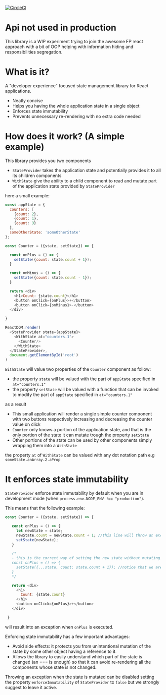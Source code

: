 [![CircleCI](https://circleci.com/gh/marcellomontemagno/dot-state.svg?style=shield)](https://circleci.com/gh/marcellomontemagno/dot-state)

# Api not used in production

This library is a WIP experiment trying to join the awesome FP react approach with a bit of OOP helping with information hiding and responsibilities segregation.

# What is it?

A "developer experience" focused state management library for React applications.

- Neatly concise
- Helps you having the whole application state in a single object
- Enforces state immutability
- Prevents unnecessary re-rendering with no extra code needed

# How does it work? (A simple example)

This library provides you two components

- `StateProvider` takes the application state and potentially provides it to all its children components
- `WithState` give the ability to a child component to read and mutate part of the application state provided by `StateProvider`

here a small example:

```javascript
const appState = {
  counters: [
    {count: 2},
    {count: 1},
    {count: 3}
  ],
  someOtherState: 'someOtherState'
};

const Counter = ({state, setState}) => {

  const onPlus = () => {
    setState({count: state.count + 1});
  }

  const onMinus = () => {
    setState({count: state.count - 1});
  }

  return <div>
    <h1>Count: {state.count}</h1>
    <button onClick={onPlus}>+</button>
    <button onClick={onMinus}>-</button>
  </div>

}

ReactDOM.render(
  <StateProvider state={appState}>
    <WithState at="counters.1">
      <Counter/>
    </WithState>
  </StateProvider>,
  document.getElementById('root')
)
```

`WithState` will value two properties of the `Counter` component as follow:

 - the property `state` will be valued with the part of `appState` specified in `at="counters.1"`
 - the property `setState` will be valued with a function that can be invoked to modify the part of `appState` specified in `at="counters.1"`

as a result

 - This small application will render a single simple counter component with two buttons respectively increasing and decreasing the counter value on click
 - `Counter` only knows a portion of the application state, and that is the only portion of the state it can mutate trough the property `setState`
 - Other portions of the state can be used by other components simply wrapping them into a `WithState`

the property `at` of `WithState` can be valued with any dot notation path e.g `someState.anArray.2.aProp`

# It enforces state immutability

`StateProvider` enforce state immutability by default when you are in development mode (when `process.env.NODE_ENV !== "production"`).

This means that the following example:

```javascript
const Counter = ({state, setState}) => {

   const onPlus = () => {
     let newState = state;
     newState.count = newState.count + 1; //this line will throw an exception when executed
     setState(newState);
   }

   /*
   - this is the correct way of setting the new state without mutating the old one:
   const onPlus = () => {
     setState({...state, count: state.count + 1}); //notice that we are reusing the part of the object that is not changed
   }
   */

   return <div>
     <h1>
       Count: {state.count}
     </h1>
     <button onClick={onPlus}>+</button>
   </div>

 }
 ```

will result into an exception when `onPlus` is executed.

Enforcing state immutability has a few important advantages:

- Avoid side effects: it protects you from unintentional mutation of the state by some other object having a reference to it.
- Allows the library to easily understand which part of the state is changed (an === is enough) so that it can avoid re-rendering all the components whose state is not changed.

Throwing an exception when the state is mutated can be disabled setting the property `enforceImmutability` of `StateProvider` to `false` but we strongly suggest to leave it active.
